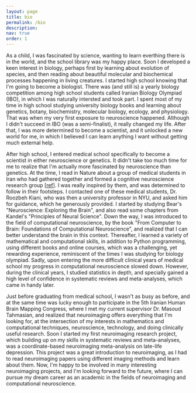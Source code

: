```yaml
---
layout: page
title: bio
permalink: /bio
description: 
nav: true
order: 1
---
```


As a child, I was fascinated by science, wanting to learn everthing there is in the world, and the school library was my happy place. Soon I developed a keen interest in biology, perhaps first by learning about evolution of species, and then reading about beautiful molecular and biochemical processes happening in living creatures. I started high school knowing that I'm going to become a biologist. There was (and still is) a yearly biology competition among high school students called Iranian Biology Olympiad (IBO), in which I was naturally intersted and took part. I spent most of my time in high school studying university biology books and learning about genetics, botany, biochemistry, molecular biology, ecology, and physiology. That was when my very first exposure to neuroscience happened. Although I didn't succeed in IBO (was a semi-finalist), it really changed my life. After that, I was more determined to become a scientist, and it unlocked a new world for me, in which I believed I can learn anything I want without getting much external help.

After high school, I entered medical school specifically to become a scientist in either neuroscience or genetics. It didn't take too much time for me to realize that I'm actually more fascinated by neuroscience than genetics. At the time, I read in Nature about a group of medical students in Iran who had gathered together and formed a cognitive neuroscience research group [<a href="https://www.nature.com/articles/435264a">ref</a>]. I was really inspired by them, and was determined to follow in their footsteps. I contacted one of these medical students, Dr. Roozbeh Kiani, who was then a university professor in NYU, and asked him for guidance, which he generously provided. I started by studying Bear's "Neuroscience: Exploring the Brain", and also read some chapters from Kandel's "Principles of Neural Science". Down the way, I was introduced to the field of computational neuroscience, by the book "From Computer to Brain: Foundations of Computational Neuroscience", and realized that I can better understand the brain in this context. Thereafter, I learned a variety of mathematical and computational skills, in addition to Python programming, using different books and online courses, which was a challenging, yet rewarding experience, reminiscent of the times I was studying for biology olympiad. Sadly, upon entering the more difficult clinical years of medical school my progress in computational neuroscience slowed down. However, during the clinical years, I studied statistics in depth, and specially gained a high level of confidence in systematic reviews and meta-analyses, which came in handy later.

Just before graduating from medical school, I wasn't as busy as before, and at the same time was lucky enough to participate in the 5th Iranian Human Brain Mapping Congress, where I met my current supervisor Dr. Masoud Tahmasian, and realized that neuroimaging offers everything that I'm looking for, at the intersection of my interests in mathematics and computational techniques, neuroscience, technology, and doing clinically useful research. Soon I started my first neuroimaging research project, which building up on my skills in systematic reviews and meta-analyses, was a coordinate-based neuroimaging meta-analysis on late-life depression. This project was a great introduction to neuroimaging, as I had to read neuroimaging papers using different imaging methods and learn about them. Now, I'm happy to be involved in many interesting neuroimaging projects, and I'm looking forward to the future, where I can pursue my dream career as an academic in the fields of neuroimaging and computational neuroscience.